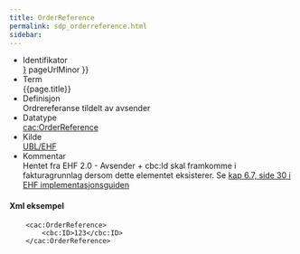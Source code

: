```yaml
---
title: OrderReference  
permalink: sdp_orderreference.html
sidebar:
---
```


  - Identifikator  
    <span style="{ pageUrlMinor ;">[}]({{)</span> pageUrlMinor }}
  - Term  
    {{page.title}}
  - Definisjon  
    Ordrereferanse tildelt av avsender
  - Datatype  
    [cac:OrderReference](https://raw.githubusercontent.com/difi/VEFAvalidatorConf/master/STANDARD/common/xsd/UBL-2.1/xsd/common/UBL-CommonAggregateComponents-2.1.xsd)
  - Kilde  
    [UBL/EHF](https://github.com/difi/VEFAvalidatorConf/blob/master/STANDARD/EHFInvoice/2.0/guide/Implementeringsveileder%20EHF%20Fakturaprosess%20v20_NO.pdf)
  - Kommentar  
    Hentet fra EHF 2.0 - Avsender + cbc:Id skal framkomme i
    fakturagrunnlag dersom dette elementet eksisterer. Se [kap 6.7,
    side 30 i EHF
    implementasjonsguiden](https://github.com/difi/VEFAvalidatorConf/blob/master/STANDARD/EHFInvoice/2.0/guide/Implementeringsveileder%20EHF%20Fakturaprosess%20v20_NO.pdf)

#### Xml eksempel

``` brush: xml; toolbar: false
    <cac:OrderReference> 
        <cbc:ID>123</cbc:ID> 
    </cac:OrderReference>       
```
